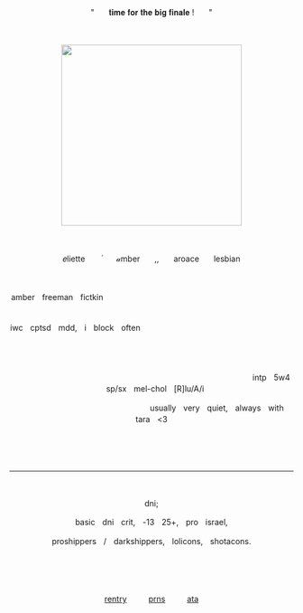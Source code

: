 <!-- this is gonna kill me -->

<!--
**amber-freeman/amber-freeman** is a ✨ _special_ ✨ repository because its `README.md` (this file) appears on your GitHub profile.

Here are some ideas to get you started:

- 🔭 I’m currently working on ...
- 🌱 I’m currently learning ...
- 👯 I’m looking to collaborate on ...
- 🤔 I’m looking for help with ...
- 💬 Ask me about ...
- 📫 How to reach me: ...
- 😄 Pronouns: ...
- ⚡ Fun fact: ...
-->


<p align="center">
"ㅤㅤ𝐭𝐢𝐦𝐞 𝐟𝐨𝐫 𝐭𝐡𝐞 𝐛𝐢𝐠 𝐟𝐢𝐧𝐚𝐥𝐞 !ㅤㅤ"
</p>
ㅤ
<p align="center"> 
<img src="https://files.catbox.moe/we3thz.png" width=320> 
</p>
ㅤ
ㅤ
<div align="center">

𝑒lietteㅤㅤ ֜ㅤㅤ𝒶mberㅤㅤ,,ㅤㅤaroaceㅤㅤlesbian

ㅤ

amberㅤfreemanㅤfictkinㅤㅤㅤㅤㅤㅤㅤㅤㅤㅤㅤㅤㅤㅤㅤㅤㅤㅤㅤㅤㅤㅤㅤㅤㅤㅤㅤㅤㅤㅤㅤㅤㅤㅤㅤㅤ

iwcㅤcptsdㅤmdd,ㅤiㅤblockㅤoftenㅤㅤㅤㅤㅤㅤㅤㅤㅤㅤㅤㅤㅤㅤㅤㅤㅤㅤㅤㅤㅤㅤㅤ

ㅤ

ㅤㅤㅤㅤㅤㅤㅤㅤㅤㅤㅤㅤㅤㅤㅤㅤㅤㅤㅤㅤㅤㅤㅤㅤㅤㅤㅤㅤㅤㅤㅤㅤㅤintpㅤ5w4ㅤsp/sxㅤmel-cholㅤ[R]lu/A/i

ㅤㅤㅤㅤㅤㅤㅤㅤㅤㅤㅤㅤㅤㅤㅤㅤㅤㅤㅤusuallyㅤveryㅤquiet,ㅤalwaysㅤwithㅤtaraㅤ<3

ㅤ


ㅤ

---

ㅤ

dni;

basicㅤdniㅤcrit,ㅤ-13ㅤ25+,ㅤproㅤisrael,

proshippersㅤ/ㅤdarkshippers,ㅤlolicons,ㅤshotacons.

ㅤ

</div>
ㅤ
ㅤ
<div align="center">

[rentry](https://rentry.co/eliette)ㅤㅤㅤ[prns](https://pronouns.cc/@eliette)ㅤㅤㅤ[ata](https://tamber.atabook.org/)

</div>

